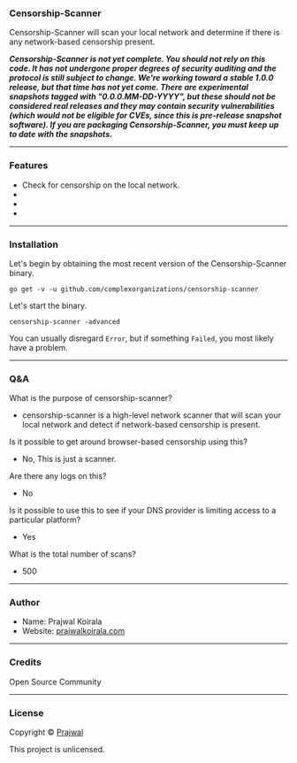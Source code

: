 ### Censorship-Scanner

Censorship-Scanner will scan your local network and determine if there is any network-based censorship present.

***Censorship-Scanner is not yet complete. You should not rely on this code. It has not undergone proper degrees of security auditing and the protocol is still subject to change. We're working toward a stable 1.0.0 release, but that time has not yet come. There are experimental snapshots tagged with "0.0.0.MM-DD-YYYY", but these should not be considered real releases and they may contain security vulnerabilities (which would not be eligible for CVEs, since this is pre-release snapshot software). If you are packaging Censorship-Scanner, you must keep up to date with the snapshots.***

---
### Features
- Check for censorship on the local network.
- 
- 
- 

---
### Installation
Let's begin by obtaining the most recent version of the Censorship-Scanner binary.
```
go get -v -u github.com/complexorganizations/censorship-scanner
```
Let's start the binary.
```
censorship-scanner -advanced
```
You can usually disregard `Error`, but if something `Failed`, you most likely have a problem.

---
### Q&A

What is the purpose of censorship-scanner?
- censorship-scanner is a high-level network scanner that will scan your local network and detect if network-based censorship is present.

Is it possible to get around browser-based censorship using this?
- No, This is just a scanner.

Are there any logs on this?
- No

Is it possible to use this to see if your DNS provider is limiting access to a particular platform?
- Yes

What is the total number of scans?
- 500

---
### Author
* Name: Prajwal Koirala
* Website: [prajwalkoirala.com](https://www.prajwalkoirala.com)

---	
### Credits
Open Source Community

---
### License
Copyright © [Prajwal](https://github.com/prajwal-koirala)

This project is unlicensed.
